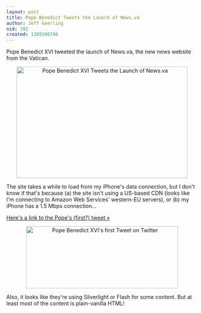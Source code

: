 ```yaml
---
layout: post
title: Pope Benedict Tweets the Launch of News.va
author: Jeff Geerling
nid: 392
created: 1309300796
---
```

<p>Pope Benedict XVI tweeted the launch of News.va, the new news website from the Vatican.</p><p style="text-align: center;"><img src="http://www.opensourcecatholic.com/sites/opensourcecatholic.com/files/user-uploads/Jeff%20Geerling/Screen-shot-2011-06-28-at-25905-PM.png" alt="Pope Benedict XVI Tweets the Launch of News.va" width="450" height="294" /></p><p>The site takes a while to load from my iPhone's data connection, but I don't know if that's because (a) the site isn't using a US-based CDN (looks like I'm connecting to Amazon Web Services' western-EU servers), or (b) my iPhone has a 1.5 Mbps connection...</p><p><a href="https://twitter.com/#!/news_va_en/status/85740997933404160">Here's a link to the Pope's (first?) tweet »</a></p><p style="text-align: center;"><img src="http://www.opensourcecatholic.com/sites/opensourcecatholic.com/files/user-uploads/Jeff%20Geerling/pope-benedict-first-tweet.png" alt="Pope Benedict XVI's first Tweet on Twitter" width="400" height="164" /></p><p>Also, it looks like they're using Silverlight or Flash for some content. But at least most of the content is plain-vanilla HTML!</p>
